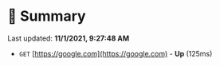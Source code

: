 # 📖 Summary
Last updated: **11/1/2021, 9:27:48 AM**

- `GET` [https://google.com](https://google.com) - **Up** (125ms)
